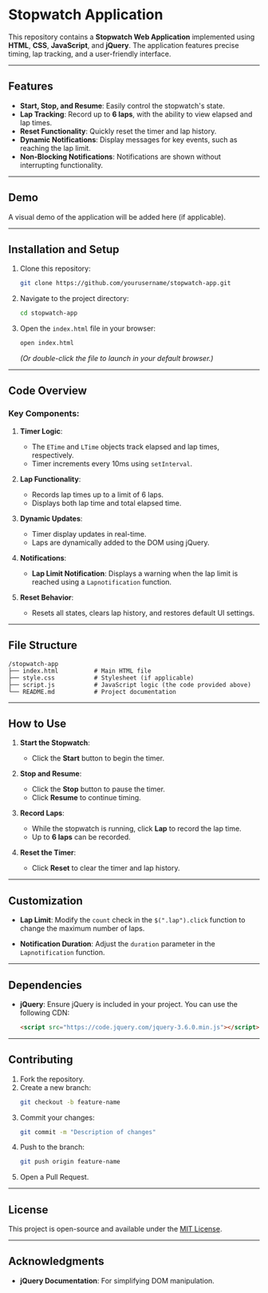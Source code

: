 # Stopwatch Application

This repository contains a **Stopwatch Web Application** implemented using **HTML**, **CSS**, **JavaScript**, and **jQuery**. The application features precise timing, lap tracking, and a user-friendly interface.

---

## Features

- **Start, Stop, and Resume**: Easily control the stopwatch's state.
- **Lap Tracking**: Record up to **6 laps**, with the ability to view elapsed and lap times.
- **Reset Functionality**: Quickly reset the timer and lap history.
- **Dynamic Notifications**: Display messages for key events, such as reaching the lap limit.
- **Non-Blocking Notifications**: Notifications are shown without interrupting functionality.

---

## Demo

A visual demo of the application will be added here (if applicable).

---

## Installation and Setup

1. Clone this repository:
   ```bash
   git clone https://github.com/yourusername/stopwatch-app.git
   ```

2. Navigate to the project directory:
   ```bash
   cd stopwatch-app
   ```

3. Open the `index.html` file in your browser:
   ```bash
   open index.html
   ```
   *(Or double-click the file to launch in your default browser.)*

---

## Code Overview

### Key Components:

1. **Timer Logic**: 
   - The `ETime` and `LTime` objects track elapsed and lap times, respectively.
   - Timer increments every 10ms using `setInterval`.

2. **Lap Functionality**:
   - Records lap times up to a limit of 6 laps.
   - Displays both lap time and total elapsed time.

3. **Dynamic Updates**:
   - Timer display updates in real-time.
   - Laps are dynamically added to the DOM using jQuery.

4. **Notifications**:
   - **Lap Limit Notification**: Displays a warning when the lap limit is reached using a `Lapnotification` function.

5. **Reset Behavior**:
   - Resets all states, clears lap history, and restores default UI settings.

---

## File Structure

```
/stopwatch-app
├── index.html          # Main HTML file
├── style.css           # Stylesheet (if applicable)
├── script.js           # JavaScript logic (the code provided above)
└── README.md           # Project documentation
```

---

## How to Use

1. **Start the Stopwatch**:
   - Click the **Start** button to begin the timer.
   
2. **Stop and Resume**:
   - Click the **Stop** button to pause the timer.
   - Click **Resume** to continue timing.

3. **Record Laps**:
   - While the stopwatch is running, click **Lap** to record the lap time.
   - Up to **6 laps** can be recorded. 

4. **Reset the Timer**:
   - Click **Reset** to clear the timer and lap history.

---

## Customization

- **Lap Limit**:
  Modify the `count` check in the `$(".lap").click` function to change the maximum number of laps.
  
- **Notification Duration**:
  Adjust the `duration` parameter in the `Lapnotification` function.

---

## Dependencies

- **jQuery**: Ensure jQuery is included in your project. You can use the following CDN:

  ```html
  <script src="https://code.jquery.com/jquery-3.6.0.min.js"></script>
  ```

---

## Contributing

1. Fork the repository.
2. Create a new branch:
   ```bash
   git checkout -b feature-name
   ```
3. Commit your changes:
   ```bash
   git commit -m "Description of changes"
   ```
4. Push to the branch:
   ```bash
   git push origin feature-name
   ```
5. Open a Pull Request.

---

## License

This project is open-source and available under the [MIT License](LICENSE).

---

## Acknowledgments

- **jQuery Documentation**: For simplifying DOM manipulation.
